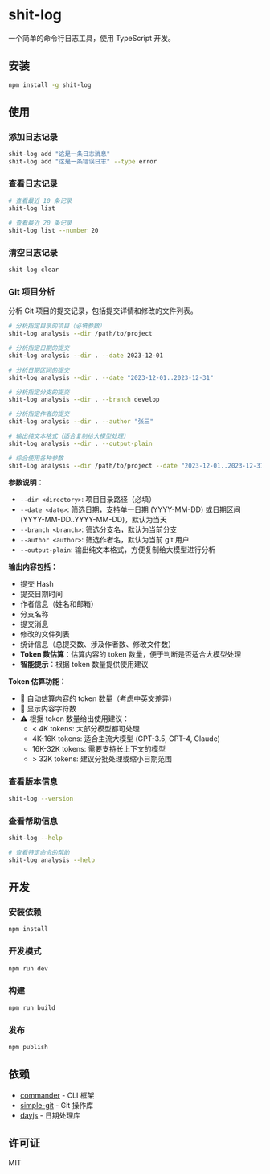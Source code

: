 # shit-log

一个简单的命令行日志工具，使用 TypeScript 开发。

## 安装

```bash
npm install -g shit-log
```

## 使用

### 添加日志记录

```bash
shit-log add "这是一条日志消息"
shit-log add "这是一条错误日志" --type error
```

### 查看日志记录

```bash
# 查看最近 10 条记录
shit-log list

# 查看最近 20 条记录
shit-log list --number 20
```

### 清空日志记录

```bash
shit-log clear
```

### Git 项目分析

分析 Git 项目的提交记录，包括提交详情和修改的文件列表。

```bash
# 分析指定目录的项目（必填参数）
shit-log analysis --dir /path/to/project

# 分析指定日期的提交
shit-log analysis --dir . --date 2023-12-01

# 分析日期区间的提交
shit-log analysis --dir . --date "2023-12-01..2023-12-31"

# 分析指定分支的提交
shit-log analysis --dir . --branch develop

# 分析指定作者的提交
shit-log analysis --dir . --author "张三"

# 输出纯文本格式（适合复制给大模型处理）
shit-log analysis --dir . --output-plain

# 综合使用各种参数
shit-log analysis --dir /path/to/project --date "2023-12-01..2023-12-31" --branch main --author "李四" --output-plain
```

**参数说明：**

- `--dir <directory>`: 项目目录路径（必填）
- `--date <date>`: 筛选日期，支持单一日期 (YYYY-MM-DD) 或日期区间 (YYYY-MM-DD..YYYY-MM-DD)，默认为当天
- `--branch <branch>`: 筛选分支名，默认为当前分支
- `--author <author>`: 筛选作者名，默认为当前 git 用户
- `--output-plain`: 输出纯文本格式，方便复制给大模型进行分析

**输出内容包括：**

- 提交 Hash
- 提交日期时间
- 作者信息（姓名和邮箱）
- 分支名称
- 提交消息
- 修改的文件列表
- 统计信息（总提交数、涉及作者数、修改文件数）
- **Token 数估算**：估算内容的 token 数量，便于判断是否适合大模型处理
- **智能提示**：根据 token 数量提供使用建议

**Token 估算功能：**

- 🤖 自动估算内容的 token 数量（考虑中英文差异）
- 📄 显示内容字符数
- ⚠️ 根据 token 数量给出使用建议：
  - < 4K tokens: 大部分模型都可处理
  - 4K-16K tokens: 适合主流大模型 (GPT-3.5, GPT-4, Claude)
  - 16K-32K tokens: 需要支持长上下文的模型
  - \> 32K tokens: 建议分批处理或缩小日期范围

### 查看版本信息

```bash
shit-log --version
```

### 查看帮助信息

```bash
shit-log --help

# 查看特定命令的帮助
shit-log analysis --help
```

## 开发

### 安装依赖

```bash
npm install
```

### 开发模式

```bash
npm run dev
```

### 构建

```bash
npm run build
```

### 发布

```bash
npm publish
```

## 依赖

- [commander](https://github.com/tj/commander.js/) - CLI 框架
- [simple-git](https://github.com/steveukx/git-js) - Git 操作库
- [dayjs](https://github.com/iamkun/dayjs) - 日期处理库

## 许可证

MIT
